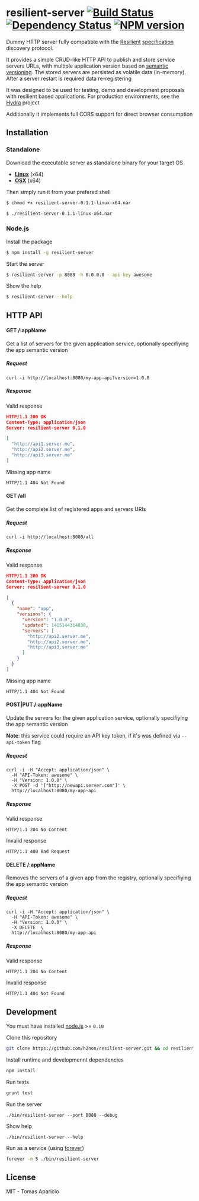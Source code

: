 # resilient-server [![Build Status](https://api.travis-ci.org/h2non/resilient-server.svg?branch=master)][travis] [![Dependency Status](https://gemnasium.com/h2non/resilient-server.svg)][gemnasium] [![NPM version](https://badge.fury.io/js/resilient-server.svg)][npm]

Dummy HTTP server fully compatible with the [Resilient](http://resilient-http.github.io) [specification](https://github.com/resilient-http/spec) discovery protocol.

It provides a simple CRUD-like HTTP API to publish and store service servers URLs, with multiple application version based on [semantic versioning](http://semver.org).
The stored servers are persisted as volatile data (in-memory). After a server restart is required data re-registering

It was designed to be used for testing, demo and development proposals with resilient based applications. 
For production environments, see the [Hydra](http://innotech.github.io/hydra) project

Additionally it implements full CORS support for direct browser consumption

## Installation

### Standalone

Download the executable server as standalone binary for your target OS

- **[Linux](http://dl.bintray.com/h2non/resilient/resilient-server-0.1.1-linux-x64.nar)** (x64)
- **[OSX](http://dl.bintray.com/h2non/resilient/resilient-server-0.1.1-darwin-x64.nar)** (x64)

Then simply run it from your prefered shell

```bash
$ chmod +x resilient-server-0.1.1-linux-x64.nar
```

```bash
$ ./resilient-server-0.1.1-linux-x64.nar
```

### Node.js

Install the package
```bash
$ npm install -g resilient-server
```

Start the server
```bash
$ resilient-server -p 8080 -h 0.0.0.0 --api-key awesome
```

Show the help
```bash
$ resilient-server --help
```

## HTTP API

#### GET /:appName

Get a list of servers for the given application service, optionally specifiying the app semantic version

##### Request

```
curl -i http://localhost:8080/my-app-api?version=1.0.0
```

##### Response

Valid response
```json
HTTP/1.1 200 OK
Content-Type: application/json
Server: resilient-server 0.1.0

[
  "http://api1.server.me",
  "http://api2.server.me",
  "http://api3.server.me"
]
```

Missing app name
```
HTTP/1.1 404 Not Found
```

#### GET /all

Get the complete list of registered apps and servers URIs

##### Request

```
curl -i http://localhost:8080/all
```

##### Response

Valid response
```json
HTTP/1.1 200 OK
Content-Type: application/json
Server: resilient-server 0.1.0

[
  {
    "name": "app",
    "versions": {
      "version": "1.0.0",
      "updated": 1415144314038,
      "servers": [
        "http://api2.server.me",
        "http://api2.server.me",
        "http://api3.server.me"
      ]
    }
  }
]
```

Missing app name
```
HTTP/1.1 404 Not Found
```

#### POST|PUT /:appName

Update the servers for the given application service, optionally specifiying the app semantic version

**Note**: this service could require an API key token, if it's was defined via `--api-token` flag

##### Request

```
curl -i -H "Accept: application/json" \
  -H "API-Token: awesome" \
  -H "Version: 1.0.0" \
  -X POST -d '["http://newapi.server.com"]' \
  http://localhost:8080/my-app-api
```

##### Response

Valid response
```
HTTP/1.1 204 No Content
```

Invalid response
```
HTTP/1.1 400 Bad Request
```

#### DELETE /:appName

Removes the servers of a given app from the registry, optionally specifiying the app semantic version

##### Request

```
curl -i -H "Accept: application/json" \
  -H "API-Token: awesome" \
  -H "Version: 1.0.0" \
  -X DELETE  \
  http://localhost:8080/my-app-api
```

##### Response

Valid response
```
HTTP/1.1 204 No Content
```

Invalid response
```
HTTP/1.1 404 Not Found
```

## Development

You must have installed [node.js](http://nodejs.org) >= `0.10`

Clone this repository

```bash
git clone https://github.com/h2non/resilient-server.git && cd resilient-server
```

Install runtime and developmennt dependencies

```bash
npm install
```

Run tests

```bash
grunt test
```

Run the server

```
./bin/resilient-server --port 8080 --debug
```

Show help

```
./bin/resilient-server --help
```

Run as a service (using [forever](https://github.com/nodejitsu/forever))

```bash
forever -m 5 ./bin/resilient-server
```

## License

MIT - Tomas Aparicio

[travis]: http://travis-ci.org/h2non/resilient-server
[gemnasium]: https://gemnasium.com/h2non/resilient-server
[npm]: http://npmjs.org/package/resilient-server
